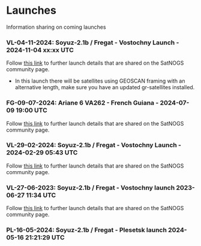 # Launches
Information sharing on coming launches

### VL-04-11-2024: Soyuz-2.1b / Fregat - Vostochny Launch - 2024-11-04 xx:xx UTC

Follow [this link](https://community.libre.space/t/soyuz-2-1b-fregat-vostochny-launch-2024-11-04-xx-xx-utc/11468) to further launch details that are shared on the SatNOGS community page.

* In this launch there will be satellites using GEOSCAN framing with an alternative length, make sure you have an updated gr-satellites installed.

### FG-09-07-2024: Ariane 6 VA262 - French Guiana - 2024-07-09 19:00 UTC

Follow [this link](https://community.libre.space/t/ariane-6-va262-2024-07-09-19-00-utc/11959) to further launch details that are shared on the SatNOGS community page.

### VL-29-02-2024: Soyuz-2.1b / Fregat - Vostochny Launch - 2024-02-29 05:43 UTC

Follow [this link](https://community.libre.space/t/soyuz-2-1b-fregat-vostochny-launch-2024-02-29-05-43-utc/11408) to further launch details that are shared on the SatNOGS community page.

### VL-27-06-2023: Soyuz-2.1b / Fregat - Vostochny launch 2023-06-27 11:34 UTC

Follow [this link](https://community.libre.space/t/soyuz-2-1b-fregat-vostochny-launch-2023-06-27-11-34-utc/10446) to further launch details that are shared on the SatNOGS community page.

### PL-16-05-2024: Soyuz-2.1b / Fregat - Plesetsk launch 2024-05-16 21:21:29 UTC

